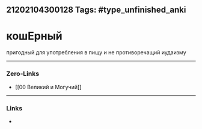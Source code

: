 21202104300128
Tags: #type_unfinished_anki
---
# кошЕрный

пригодный для употребления в пищу и не противоречащий иудаизму

---
### Zero-Links
- [[00 Великий и Могучий]]
---
### Links
-